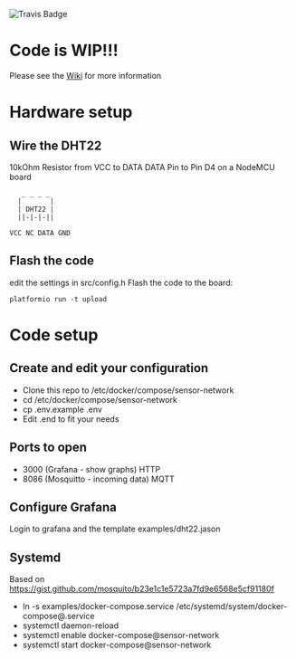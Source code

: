 ![Travis Badge](https://travis-ci.org/fujexo/sensor-network.svg?branch=master)

# Code is WIP!!!

Please see the [Wiki](https://github.com/fujexo/sensor-network/wiki) for more information


# Hardware setup
## Wire the DHT22
10kOhm Resistor from VCC to DATA
DATA Pin to Pin D4 on a NodeMCU board

```
   _ _ _ _
  |       |
  | DHT22 |
  ||-|-|-||

VCC NC DATA GND
```

## Flash the code 

edit the settings in src/config.h
Flash the code to the board:
```
platformio run -t upload
```

# Code setup
## Create and edit your configuration
* Clone this repo to /etc/docker/compose/sensor-network
* cd /etc/docker/compose/sensor-network
* cp .env.example .env
* Edit .end to fit your needs

## Ports to open

* 3000 (Grafana - show graphs) HTTP
* 8086 (Mosquitto - incoming data) MQTT


## Configure Grafana

Login to grafana and the template examples/dht22.jason


## Systemd
Based on https://gist.github.com/mosquito/b23e1c1e5723a7fd9e6568e5cf91180f

* ln -s examples/docker-compose.service /etc/systemd/system/docker-compose@.service
* systemctl daemon-reload 
* systemctl enable docker-compose@sensor-network
* systemctl start docker-compose@sensor-network
